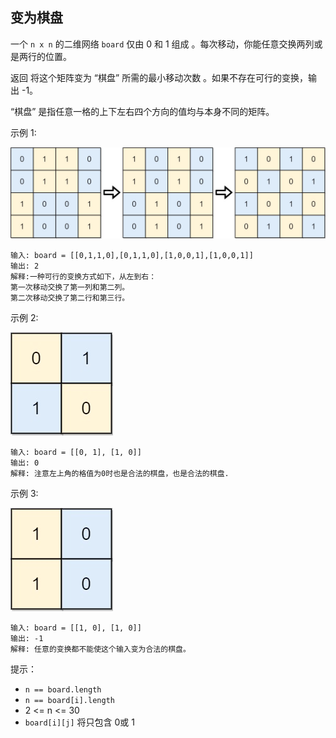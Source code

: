 ## 变为棋盘

一个 `n x n` 的二维网络 `board` 仅由 0 和 1 组成 。每次移动，你能任意交换两列或是两行的位置。

返回 将这个矩阵变为  “棋盘”  所需的最小移动次数 。如果不存在可行的变换，输出 -1。

“棋盘” 是指任意一格的上下左右四个方向的值均与本身不同的矩阵。

示例 1:

![](../images/782.transform-to-chessboard.png)
```
输入: board = [[0,1,1,0],[0,1,1,0],[1,0,0,1],[1,0,0,1]]
输出: 2
解释:一种可行的变换方式如下，从左到右：
第一次移动交换了第一列和第二列。
第二次移动交换了第二行和第三行。
```

示例 2:

![](../images/782.transform-to-chessboard_1.png)
```
输入: board = [[0, 1], [1, 0]]
输出: 0
解释: 注意左上角的格值为0时也是合法的棋盘，也是合法的棋盘.
```

示例 3:

![](../images/782.transform-to-chessboard_2.png)
```
输入: board = [[1, 0], [1, 0]]
输出: -1
解释: 任意的变换都不能使这个输入变为合法的棋盘。
```

提示：

* `n == board.length`
* `n == board[i].length`
* 2 <= n <= 30
* `board[i][j]` 将只包含 0或 1

